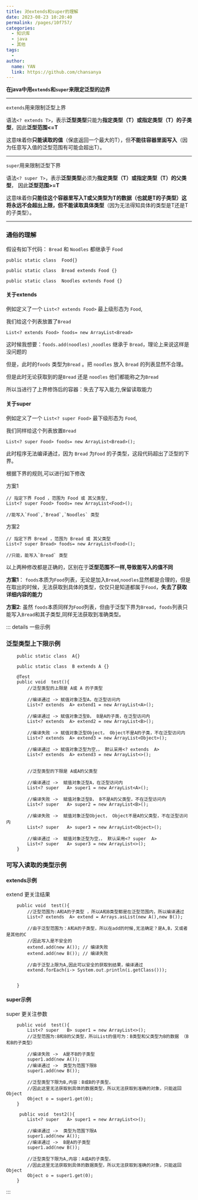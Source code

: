 ```yaml
---
title: 对extends和super的理解
date: 2023-08-23 10:20:40
permalink: /pages/10f757/
categories:
  - 知识库
  - java
  - 其他
tags:
  - 
author: 
  name: YAN
  link: https://github.com/chansanya
---
```



**在java中用`extends`和`super`来限定泛型的边界**

<hr/>

`extends`用来限制泛型上界

语法`<? extends T>`，表示**泛型类型**只能为**指定类型（T）**或**指定类型（T）的子类型**，因此**泛型范围<=T**

这意味着你**只能读取的值**（保底返回一个最大的T），但**不能往容器里面写入**（因为任意写入值的泛型范围有可能会超出T）。

<hr/>

`super`用来限制泛型下界

语法`<? super T>`，表示**泛型类型**必须为**指定类型（T）**或**指定类型（T）的父类型**， 因此**泛型范围>=T**

这意味着你**只能往这个容器里写入T或父类型为T的数据（也就是T的子类型）**这将永远不会超出上限，但**不能读取具体类型**（因为无法得知具体的类型是T还是T的子类型）。


<hr/>


### 通俗的理解

假设有如下代码： `Bread` 和 `Noodles` 都继承于 `Food`

```
public static class  Food{}

public static class  Bread extends Food {}

public static class  Noodles extends Food {}
```
#### 关于extends

例如定义了一个 `List<? extends Food>` 最上级形态为 `Food`,

我们给这个列表放置了`Bread`

```
List<? extends Food> foods= new ArrayList<Bread>
```

这时候我想要：`foods.add(noodles)` ,`noodles` 继承于 `Bread`，理论上来说这样是没问题的

但是，此时的`foods` 类型为`Bread` 。把 `noodles` 放入 `Bread` 的列表显然不合理。

但是此时无论获取到的是`Bread` 还是 `noodles` 他们都能称之为`Bread`

所以当进行了上界修饰后的容器：失去了写入能力,保留读取能力


#### 关于super
例如定义了一个 `List<? super Food>` 最下级形态为 `Food`,

我们同样给这个列表放置`Bread`
```
List<? super Food> foods= new ArrayList<Bread>();
```

此时程序无法编译通过，因为 `Bread` 为`Food` 的子类型，这段代码超出了泛型的下界。

根据下界的规则,可以进行如下修改

方案1
```
// 指定下界 Food ，范围为 Food 或 其父类型, 
List<? super Food> foods= new ArrayList<Food>();

//能写入`Food`,`Bread`,`Noodles` 类型
```

方案2
```
// 指定下界 Bread ，范围为 Bread 或 其父类型
List<? super Bread> foods= new ArrayList<Food>();

//只能，能写入`Bread` 类型
```
以上两种修改都是正确的，区别在于**泛型范围不一样,导致能写入的值不同**

**方案1**： `foods`本质为`Food`列表，无论是加入`Bread`,`noodles`显然都是合理的，但是在取出的时候，无法获取到具体的类型，仅仅只是知道都属于`Food`，**失去了获取详细内容的能力** 

**方案2**: 虽然 `foods`本质同样为`Food`列表，但由于泛型下界为`Bread`，`foods`列表只能写入`Bread`和其子类型,同样无法获取到准确类型。



::: details 一些示例


### 泛型类型上下限示例

```
    public static class  A{}

    public static class  B extends A {}

    @Test
    public void  test(){
        //泛型类型的上限是 A或 A 的子类型
        
        //编译通过 -> 赋值对象泛型A，在泛型访问内
        List<? extends  A> extend1 = new ArrayList<A>();
        
        //编译通过 -> 赋值对象泛型B， B是A的子类，在泛型访问内
        List<? extends  A> extend2 = new ArrayList<B>();
        
        //编译失败 -> 赋值对象泛型Object， Object不是A的子类，不在泛型访问内
        List<? extends  A> extend3 = new ArrayList<Object>();
        
        //编译通过 -> 赋值对象泛型为空，， 默认采用<? extends  A>
        List<? extends  A> extend3 = new ArrayList<>();
        
        
        //泛型类型的下限是 A或A的父类型
        
        //编译通过 ->  赋值对象泛型A，在泛型访问内
        List<? super   A> super1 = new ArrayList<A>();
        
        //编译失败 ->  赋值对象泛型B， B不是A的父类型，不在泛型访问内
        List<? super   A> super2 = new ArrayList<B>();
        
        //编译失败 ->  赋值对象泛型Object， Object不是A的父类型，不在泛型访问内
        List<? super   A> super3 = new ArrayList<Object>();
        
        //编译通过 ->  赋值对象泛型为空，， 默认采用<? super  A>
        List<? super   A> super3 = new ArrayList<>();
    }
```


### 可写入读取的类型示例

#### extends示例

extend 更关注结果
```text
    public void  test(){
        //泛型范围为:A和A的子类型 ，所以A和B类型都是在泛型范围内，所以编译通过
        List<? extends  A> extend = Arrays.asList(new A(),new B());
        
        //由于泛型范围为：A和A的子类型，所以在add的时候,无法确定？是A,B，又或者是其他的C
        //因此写入是不安全的
        extend.add(new A()); // 编译失败
        extend.add(new B()); // 编译失败
        
        //由于泛型上限为A,因此可以安全的获取到结果，编译通过
        extend.forEach(i-> System.out.println(i.getClass()));
     

    }
```


#### super示例

super 更关注参数

```
    public void  test(){
        List<? super   B> super1 = new ArrayList<>();
        //泛型范围为:B和B的父类型，所以List的值可为：B类型和父类型为B的数据 （B和B的子类型）
        
        //编译失败 ->  A是不B的子类型
        super1.add(new A());
        //编译通过 ->  类型为范围下限B
        super1.add(new B());
        
        //泛型类型下限为B,内容：B或B的子类型，
        //因此这里无法获取到具体的数据类型，所以无法获取到准确的对象，只能返回Object
        Object o = super1.get(0);
    }
    
     public void  test2(){        
        List<? super   A> super1 = new ArrayList<>();
        
        //编译通过 ->  类型为范围下限A
        super1.add(new A());
        //编译通过 ->  B是A的子类型
        super1.add(new B());
        
        //泛型类型下限为A,内容：A或A的子类型，
        //因此这里无法获取到具体的数据类型，所以无法获取到准确的对象，只能返回Object
        Object o = super1.get(0);
    }
```

:::
